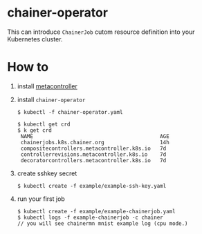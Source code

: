 # chainer-operator

This can introduce `ChainerJob` cutom resource definition into your Kubernetes cluster.

# How to

1. install [metacontroller](https://github.com/GoogleCloudPlatform/metacontroller)

2. install `chainer-operator`
   ```
   $ kubectl -f chainer-operator.yaml

   $ kubectl get crd
   $ k get crd
    NAME                                         AGE
    chainerjobs.k8s.chainer.org                  14h
    compositecontrollers.metacontroller.k8s.io   7d
    controllerrevisions.metacontroller.k8s.io    7d
    decoratorcontrollers.metacontroller.k8s.io   7d
   ```

3. create sshkey secret
   ```
   $ kubectl create -f example/example-ssh-key.yaml
   ```

4. run your first job
   ```
   $ kubectl create -f example/example-chainerjob.yaml
   $ kubectl logs -f example-chainerjob -c chainer
   // you will see chainermn mnist example log (cpu mode.)
   ```

